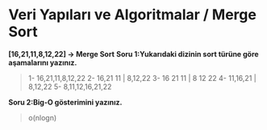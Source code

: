 # Veri Yapıları ve Algoritmalar / Merge Sort

**[16,21,11,8,12,22] -> Merge Sort**
**Soru 1:Yukarıdaki dizinin sort türüne göre aşamalarını yazınız.**

>1- 16,21,11,8,12,22
>2- 16,21  11 |  8,12,22
>3- 16  21  11 | 8  12  22
>4- 11,16,21  |  8,12,22
>5- 8,11,12,16,21,22

**Soru 2:Big-O gösterimini yazınız.**
>o(nlogn)



